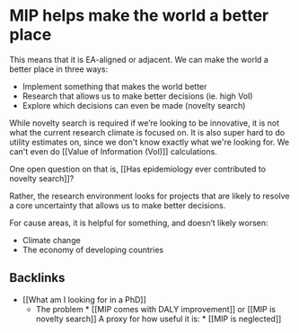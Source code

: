 # MIP helps make the world a better place
This means that it is EA-aligned or adjacent. We can make the world a better place in three ways:

* Implement something that makes the world better
* Research that allows us to make better decisions (ie. high VoI)
* Explore which decisions can even be made (novelty search)

While novelty search is required if we’re looking to be innovative, it is not what the current research climate is focused on. It is also super hard to do utility estimates on, since we don't know exactly what we're looking for. We can't even do [[Value of Information (VoI)]] calculations.

One open question on that is, [[Has epidemiology ever contributed to novelty search]]?

Rather, the research environment looks for projects that are likely to resolve a core uncertainty that allows us to make better decisions.

For cause areas, it is helpful for something, and doesn’t likely worsen:
* Climate change
* The economy of developing countries

<!-- #p2  -->

## Backlinks
* [[What am I looking for in a PhD]]
	* The problem
		\* [[MIP comes with DALY improvement]] or [[MIP is novelty search]]
A proxy for how useful it is:
	\* [[MIP is neglected]]

<!-- #curiosity/researchable Which criteria does effective thesis use for selecting thesises? How about 80k hours? -->

<!-- {BearID:8173F9E0-6290-41D6-9B3E-CD571EDD26DB-654-000000A74E955BA3} -->
